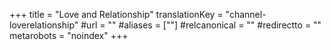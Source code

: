 +++
title = "Love and Relationship"
translationKey = "channel-loverelationship"
#url = ""
#aliases = [""]
#relcanonical = ""
#redirectto = ""
metarobots = "noindex"
+++
